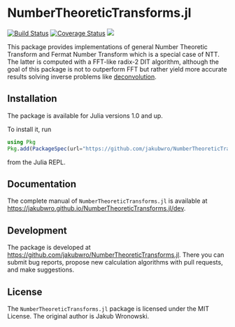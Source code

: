 # NumberTheoreticTransforms.jl

[![Build Status](https://travis-ci.org/jakubwro/NumberTheoreticTransforms.jl.svg?branch=master)](https://travis-ci.org/jakubwro/NumberTheoreticTransforms.jl)
[![Coverage Status](https://coveralls.io/repos/github/jakubwro/NumberTheoreticTransforms.jl/badge.svg)](https://coveralls.io/github/jakubwro/NumberTheoreticTransforms.jl)
[![](https://img.shields.io/badge/docs-latest-blue.svg)](https://jakubwro.github.io/NumberTheoreticTransforms.jl/dev)

This package provides implementations of general Number Theoretic Transform and
Fermat Number Transform which is a special case of NTT. The
latter is computed with a FFT-like radix-2 DIT algorithm, although the
goal of this package is not to outperform FFT but rather yield more accurate
results solving inverse problems like
[deconvolution](https://github.com/JuliaDSP/Deconvolution.jl).

## Installation

The package is available for Julia versions 1.0 and up.

To install it, run
```julia
using Pkg
Pkg.add(PackageSpec(url="https://github.com/jakubwro/NumberTheoreticTransforms.jl"))
```
from the Julia REPL.

## Documentation

The complete manual of `NumberTheoreticTransforms.jl` is available at
https://jakubwro.github.io/NumberTheoreticTransforms.jl/dev.

## Development

The package is developed at https://github.com/jakubwro/NumberTheoreticTransforms.jl.
There you can submit bug reports, propose new calculation algorithms with pull
requests, and make suggestions. 

## License

The `NumberTheoreticTransforms.jl` package is licensed under the MIT License.  The
original author is Jakub Wronowski.
